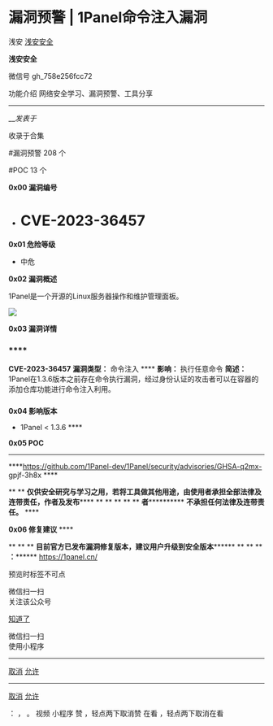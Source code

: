 #  漏洞预警 | 1Panel命令注入漏洞

浅安  [ 浅安安全 ](javascript:void\(0\);)

**浅安安全** ![]()

微信号 gh_758e256fcc72

功能介绍 网络安全学习、漏洞预警、工具分享

____

___发表于_

收录于合集

#漏洞预警 208 个

#POC 13 个

**0x00 漏洞编号**

  * # CVE-2023-36457

 **0x01 危险等级**

  * 中危  

 **0x02 漏洞概述**

1Panel是一个开源的Linux服务器操作和维护管理面板。

![](https://raw.githubusercontent.com/tuchuang9/tc1/refs/heads/main/public/20230714174724.png)

 **0x03 漏洞详情**

###

###  ****

 **CVE-2023-36457** **漏洞类型：** 命令注入 **** **影响：** 执行任意命令 **简述：**
1Panel在1.3.6版本之前存在命令执行漏洞，经过身份认证的攻击者可以在容器的添加仓库功能进行命令注入利用。

###

 **0x04 影响版本**

  * 1Panel < 1.3.6 ****

 **0x05 POC**  

 ****

 ****https://github.com/1Panel-dev/1Panel/security/advisories/GHSA-q2mx-
gpjf-3h8x ****  

 ** ** **仅供安全研究与学习之用，若将工具做其他用途，由使用者承担全部法律及连带责任，作者及发布****** ** ** ** ** **
**者************ **不承担任何法律及连带责任。** ****

 **0x06 修复建议** ****

 ** ** ** **目前官方已发布漏洞修复版本，建议用户升级到安全版本******** ** ** ** **：********
https://1panel.cn/

  

预览时标签不可点

微信扫一扫  
关注该公众号

[知道了](javascript:;)

微信扫一扫  
使用小程序

****

[取消](javascript:void\(0\);) [允许](javascript:void\(0\);)

****

[取消](javascript:void\(0\);) [允许](javascript:void\(0\);)

： ， 。   视频 小程序 赞 ，轻点两下取消赞 在看 ，轻点两下取消在看

